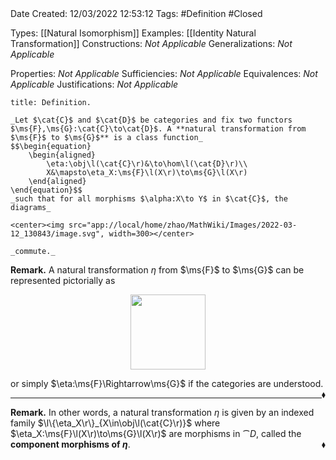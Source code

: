 <br />
<br />

Date Created: 12/03/2022 12:53:12
Tags: #Definition #Closed

Types: [[Natural Isomorphism]]
Examples: [[Identity Natural Transformation]]
Constructions: _Not Applicable_
Generalizations: _Not Applicable_

Properties: _Not Applicable_
Sufficiencies: _Not Applicable_
Equivalences: _Not Applicable_
Justifications: _Not Applicable_

``` ad-Definition
title: Definition.

_Let $\cat{C}$ and $\cat{D}$ be categories and fix two functors $\ms{F},\ms{G}:\cat{C}\to\cat{D}$. A **natural transformation from $\ms{F}$ to $\ms{G}$** is a class function_
$$\begin{equation}
    \begin{aligned}
        \eta:\obj\l(\cat{C}\r)&\to\hom\l(\cat{D}\r)\\
        X&\mapsto\eta_X:\ms{F}\l(X\r)\to\ms{G}\l(X\r)
    \end{aligned}
\end{equation}$$
_such that for all morphisms $\alpha:X\to Y$ in $\cat{C}$, the diagrams_

<center><img src="app://local/home/zhao/MathWiki/Images/2022-03-12_130843/image.svg", width=300></center>

_commute._

```

**Remark.** A natural transformation $\eta$ from $\ms{F}$ to $\ms{G}$ can be represented pictorially as

<center><img src="app://local/home/zhao/MathWiki/Images/2022-03-12_134415/image.svg", width=120></center>

or simply $\eta:\ms{F}\Rightarrow\ms{G}$ if the categories are understood.<span style="float:right;">$\blacklozenge$</span>

---

**Remark.** In other words, a natural transformation $\eta$ is given by an indexed family $\l\{\eta_X\r\}_{X\in\obj\l(\cat{C}\r)}$ where $\eta_X:\ms{F}\l(X\r)\to\ms{G}\l(X\r)$ are morphisms in $\cat{D}$, called the **component morphisms of $\eta$**.<span style="float:right;">$\blacklozenge$</span>
